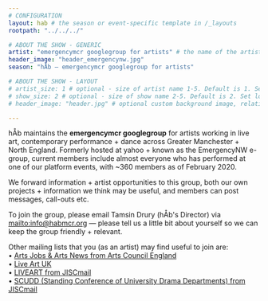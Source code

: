 ```yaml
---
# CONFIGURATION
layout: hab # the season or event-specific template in /_layouts
rootpath: "../../../"

# ABOUT THE SHOW - GENERIC
artist: "emergencymcr googlegroup for artists" # the name of the artist or company
header_image: "header_emergencynw.jpg"
season: "hÅb — emergencymcr googlegroup for artists"

# ABOUT THE SHOW - LAYOUT
# artist_size: 1 # optional - size of artist name 1-5. Default is 1. Set longer names to lower values
# show_size: 2 # optional - size of show name 2-5. Default is 2. Set longer names to lower values
# header_image: "header.jpg" # optional custom background image, relative to current page

---
```

hÅb maintains the **emergencymcr googlegroup** for artists working in live art, contemporary performance + dance across Greater Manchester + North England. Formerly hosted at yahoo + known as the EmergencyNW e-group, current members include almost everyone who has performed at one of our platform events, with ~360 members as of February 2020.        
           
We forward information + artist opportunities to this group, both our own projects + information we think may be useful, and members can post messages, call-outs etc.       
         
To join the group, please email Tamsin Drury (hÅb's Director) via <mailto:info@habmcr.org> — please tell us a little bit about yourself so we can keep the group friendly + relevant.           
           
Other mailing lists that you (as an artist) may find useful to join are:         
• <a href="http://www.artsjobs.org.uk/subscribe" target="_blank">Arts Jobs & Arts News from Arts Council England</a>        
• <a href="http://www.liveartuk.org/pages/sign-up" target="_blank">Live Art UK</a>         
• <a href="http://www.jiscmail.ac.uk/cgi-bin/webadmin?A0=LIVEART" target="_blank">LIVEART from JISCmail</a>         
• <a href="http://www.jiscmail.ac.uk/cgi-bin/webadmin?A0=SCUDD" target="_blank">SCUDD (Standing Conference of University Drama Departments) from JISCmail</a>
